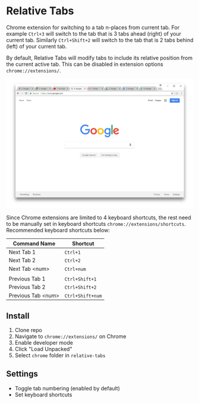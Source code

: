 # Relative Tabs

Chrome extension for switching to a tab n-places from current tab. For example `Ctrl+3` will switch to the tab that is 3 tabs ahead (right) of your current tab. Similarly `Ctrl+Shift+2` will switch to the tab that is 2 tabs behind (left) of your current tab.

By default, Relative Tabs will modify tabs to include its relative position from the current active tab. This can be disabled in extension options `chrome://extensions/`.

![tab numbering](docs/chrome_tab_numbering.png)

Since Chrome extensions are limited to 4 keyboard shortcuts, the rest need to be manually set in keyboard shortcuts `chrome://extensions/shortcuts`. Recommended keyboard shortcuts below:

| Command Name | Shortcut |
| --- | --- |
| Next Tab 1 | `Ctrl+1` |
| Next Tab 2 | `Ctrl+2` |
| Next Tab \<num\> | `Ctrl+num` |
| |
| Previous Tab 1 | `Ctrl+Shift+1` | 
| Previous Tab 2 | `Ctrl+Shift+2` |
| Previous Tab \<num\> | `Ctrl+Shift+num` |

## Install

1. Clone repo
2. Navigate to `chrome://extensions/` on Chrome
3. Enable developer mode
4. Click "Load Unpacked"
5. Select `chrome` folder in `relative-tabs`

## Settings

- Toggle tab numbering (enabled by default)
- Set keyboard shortcuts
